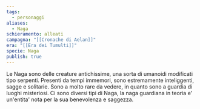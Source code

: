 ```yaml
---
tags:
  - personaggi
aliases:
  - Naga
schieramento: alleati
campagna: "[[Cronache di Aelan]]"
era: "[[Era dei Tumulti]]"
specie: Naga
publish: true
---
```

Le Naga sono delle creature antichissime, una sorta di umanoidi modificati tipo serpenti. Presenti da tempi immemori, sono estremamente inteliggenti, sagge e solitarie. Sono a molto rare da vedere, in quanto sono a guardia di luoghi misteriosi. Ci sono diversi tipi di Naga, la naga guardiana in teoria e' un'entita' nota per la sua benevolenza e saggezza.